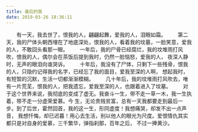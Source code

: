 ```yaml
---
title: 最后的我
date: 2019-03-26 18:36:11
---
```

&emsp;&emsp;有一天，我去世了，恨我的人，翩翩起舞，爱我的人，泪眼如霜。
&emsp;&emsp;第二天，我的尸体头朝西埋在了地底深处，恨我的人，看着我的坟墓，一脸笑意，爱我的人，不敢回头看那一眼。
&emsp;&emsp;一年后，我的尸骨已经腐烂，我的坟堆雨打风吹，恨我的人，偶尔会在茶饭后提到我时，仍然一脸恼怒，爱我的人，
夜深人静时，无声的眼泪向谁哭诉。
&emsp;&emsp;十年后，我没有了尸体，只剩下一些残骨，恨我的人，只隐约记得我的名字，已经忘了我的面目，爱我至深的人啊，
想起我时，有短暂的沉默，生活一切都渐渐模糊。
&emsp;&emsp;几十年后，我的坟堆雨打风吹去，唯有一片荒芜，恨我的人，把我遗忘，爱我至深的人，也跟着进入了坟墓。
&emsp;&emsp;对于这个世界来说，我彻底的变成了虚无。我奋斗一生，带不走一草一木，我一生执着，带不走一分虚荣爱慕。今
生，无论贵贱贫富，总有一天我都要走到最后一步。到了后世，霍然回首，我的这一生，形同虚度！我想痛哭，却发不出一点声音，
我想忏悔，却已迟暮！用心去生活，别以他人的眼光为尺度。爱恨情仇其实都只是对自身的爱慕，三千繁华，弹指刹那，百年之后，
不过一捧黄沙。